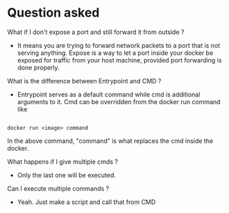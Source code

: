 # Question asked

What if I don't expose a port and still forward it from outside ?

- It means you are trying to forward network packets to a port that is not serving anything. Expose is a way to let a port inside your docker be exposed for traffic from your host machine, provided port forwarding is done properly.

What is the difference between Entrypoint and CMD ?

- Entrypoint serves as a default command while cmd is additional arguments to it. Cmd can be overridden from the docker run command like

``` 

docker run <image> command

```

In the above command, "command" is what replaces the cmd inside the docker.

What happens if I give multiple cmds ?

- Only the last one will be executed.

Can I execute multiple commands ?

- Yeah. Just make a script and call that from CMD
